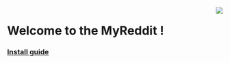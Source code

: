 <img src="https://secure.gravatar.com/avatar/c638493729c2f009988c9e5bd9b5e116?s=200" align="right">

# Welcome to the MyReddit !

### [Install guide](https://github.com/dubing/MyReddit/wiki/Install-Guide)